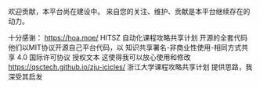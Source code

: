 欢迎贡献，本平台尚在建设中。
来自您的关注、维护、贡献是本平台继续存在的动力。

十分感谢：
https://hoa.moe/  HITSZ 自动化课程攻略共享计划 开源的全套代码
他们以MIT协议开源自己平台代码，以 知识共享署名-非商业性使用-相同方式共享 4.0 国际许可协议 授权文本 这使得我可以放心使用和修改
https://qsctech.github.io/zju-icicles/ 浙江大学课程攻略共享计划 提供思路，我深受其启发

